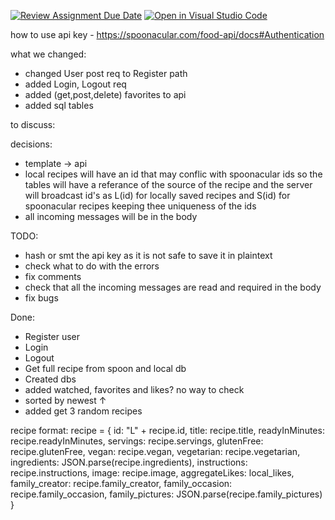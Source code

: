 [![Review Assignment Due Date](https://classroom.github.com/assets/deadline-readme-button-22041afd0340ce965d47ae6ef1cefeee28c7c493a6346c4f15d667ab976d596c.svg)](https://classroom.github.com/a/WkLPf7o5)
[![Open in Visual Studio Code](https://classroom.github.com/assets/open-in-vscode-718a45dd9cf7e7f842a935f5ebbe5719a5e09af4491e668f4dbf3b35d5cca122.svg)](https://classroom.github.com/online_ide?assignment_repo_id=11168133&assignment_repo_type=AssignmentRepo)

how to use api key - https://spoonacular.com/food-api/docs#Authentication

what we changed:
- changed User post req to Register path
- added Login, Logout req
- added (get,post,delete) favorites to api
- added sql tables

to discuss:

decisions:
- template -> api
- local recipes will have an id that may conflic with spoonacular ids so 
the tables will have a referance of the source of the recipe and the server will
broadcast id's as L(id) for locally saved recipes and S(id) for spoonacular recipes
keeping thee uniqueness of the ids
- all incoming messages will be in the body


TODO:
- hash or smt the api key as it is not safe to save it in plaintext
- check what to do with the errors
- fix comments
- check that all the incoming messages are read and required in the body
- fix bugs


Done: 
- Register user
- Login
- Logout
- Get full recipe from spoon and local db
- Created dbs 
- added watched, favorites and likes? no way to check 
- sorted by newest ↑
- added get 3 random recipes

recipe format:
    recipe = {
        id: "L" + recipe.id,
        title: recipe.title,
        readyInMinutes: recipe.readyInMinutes,
        servings: recipe.servings,
        glutenFree: recipe.glutenFree,
        vegan: recipe.vegan,
        vegetarian: recipe.vegetarian,
        ingredients: JSON.parse(recipe.ingredients),
        instructions: recipe.instructions,
        image: recipe.image,
        aggregateLikes: local_likes,
        family_creator: recipe.family_creator,
        family_occasion: recipe.family_occasion,
        family_pictures: JSON.parse(recipe.family_pictures)
    }